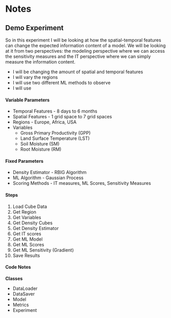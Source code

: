 # Notes

## Demo Experiment 

So in this experiment I will be looking at how the spatial-temporal features can change the expected information content of a model. We will be looking at it from two perspectives: the modeling perspective where we can access the sensitivity measures and the IT perspective where we can simply measure the information content.

* I will be changing the amount of spatial and temporal features 
* I will vary the regions 
* I will use two different ML methods to observe
* I will use 

#### Variable Parameters

* Temporal Features - 8 days to 6 months
* Spatial Features - 1 grid space to 7 grid spaces
* Regions - Europe, Africa, USA
* Variables
  * Gross Primary Productivity (GPP)
  * Land Surface Temperature (LST)
  * Soil Moisture (SM)
  * Root Moisture (RM)

#### Fixed Parameters

* Density Estimator - RBIG Algorithm
* ML Algorithm - Gaussian Process
* Scoring Methods - IT measures, ML Scores, Sensitivity Measures


#### Steps

1. Load Cube Data
2. Get Region
3. Get Variables
4. Get Density Cubes
5. Get Density Estimator
6. Get IT scores
7. Get ML Model
8. Get ML Scores
9. Get ML Sensitivity (Gradient)
10. Save Results

#### Code Notes

**Classes**

* DataLoader
* DataSaver
* Model
* Metrics
* Experiment
